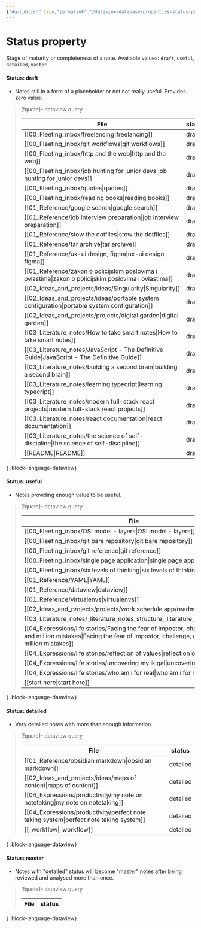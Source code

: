 ```yaml
---
{"dg-publish":true,"permalink":"/dataview-database/properties-status-property/","title":"Status property","tags":["dataview","index"]}
---
```



# Status property

Stage of maturity or completeness of a note. Available values: `draft`, `useful`, `detailed`, `master`

#### Status: draft

- Notes still in a form of a placeholder or not not really useful. Provides zero value.

>[!quote]- dataview query
>
>  | File                                                                                                     | status |
> | -------------------------------------------------------------------------------------------------------- | ------ |
> | [[00_Fleeting_inbox/freelancing\|freelancing]]                                                        | draft  |
> | [[00_Fleeting_inbox/git workflows\|git workflows]]                                                    | draft  |
> | [[00_Fleeting_inbox/http and the web\|http and the web]]                                              | draft  |
> | [[00_Fleeting_inbox/job hunting for junior devs\|job hunting for junior devs]]                        | draft  |
> | [[00_Fleeting_inbox/quotes\|quotes]]                                                                  | draft  |
> | [[00_Fleeting_inbox/reading books\|reading books]]                                                    | draft  |
> | [[01_Reference/google search\|google search]]                                                         | draft  |
> | [[01_Reference/job interview preparation\|job interview preparation]]                                 | draft  |
> | [[01_Reference/stow the dotfiles\|stow the dotfiles]]                                                 | draft  |
> | [[01_Reference/tar archive\|tar archive]]                                                             | draft  |
> | [[01_Reference/ux-ui design, figma\|ux-ui design, figma]]                                             | draft  |
> | [[01_Reference/zakon o policijskim poslovima i ovlastima\|zakon o policijskim poslovima i ovlastima]] | draft  |
> | [[02_Ideas_and_projects/ideas/Singularity\|Singularity]]                                              | draft  |
> | [[02_Ideas_and_projects/ideas/portable system configuration\|portable system configuration]]          | draft  |
> | [[02_Ideas_and_projects/projects/digital garden\|digital garden]]                                     | draft  |
> | [[03_Literature_notes/How to take smart notes\|How to take smart notes]]                              | draft  |
> | [[03_Literature_notes/JavaScript - The Definitive Guide\|JavaScript - The Definitive Guide]]          | draft  |
> | [[03_Literature_notes/building a second brain\|building a second brain]]                              | draft  |
> | [[03_Literature_notes/learning typecript\|learning typecript]]                                        | draft  |
> | [[03_Literature_notes/modern full-stack react projects\|modern full-stack react projects]]            | draft  |
> | [[03_Literature_notes/react documentation\|react documentation]]                                      | draft  |
> | [[03_Literature_notes/the science of self-discipline\|the science of self-discipline]]                | draft  |
> | [[README\|README]]                                                                                    | draft  |
> 
{ .block-language-dataview}

#### Status: useful

- Notes providing enough value to be useful.

>[!quote]- dataview query
>
>  | File                                                                                                                                                                        | status |
> | --------------------------------------------------------------------------------------------------------------------------------------------------------------------------- | ------ |
> | [[00_Fleeting_inbox/OSI model - layers\|OSI model - layers]]                                                                                                             | useful |
> | [[00_Fleeting_inbox/git bare repository\|git bare repository]]                                                                                                           | useful |
> | [[00_Fleeting_inbox/git reference\|git reference]]                                                                                                                       | useful |
> | [[00_Fleeting_inbox/single page application\|single page application]]                                                                                                   | useful |
> | [[00_Fleeting_inbox/six levels of thinking\|six levels of thinking]]                                                                                                     | useful |
> | [[01_Reference/YAML\|YAML]]                                                                                                                                              | useful |
> | [[01_Reference/dataview\|dataview]]                                                                                                                                      | useful |
> | [[01_Reference/virtualenvs\|virtualenvs]]                                                                                                                                | useful |
> | [[02_Ideas_and_projects/projects/work schedule app/readme\|readme]]                                                                                                      | useful |
> | [[03_Literature_notes/_literature_notes_structure\|_literature_notes_structure]]                                                                                         | useful |
> | [[04_Expressions/life stories/Facing the fear of impostor, challenge, growth and million mistakes\|Facing the fear of impostor, challenge, growth and million mistakes]] | useful |
> | [[04_Expressions/life stories/reflection of values\|reflection of values]]                                                                                               | useful |
> | [[04_Expressions/life stories/uncovering my ikigai\|uncovering my ikigai]]                                                                                               | useful |
> | [[04_Expressions/life stories/who am i for real\|who am i for real]]                                                                                                     | useful |
> | [[start here\|start here]]                                                                                                                                               | useful |
> 
{ .block-language-dataview}

#### Status: detailed

- Very detailed notes with more than enough information.

>[!quote]- dataview query
>
>  | File                                                                                      | status   |
> | ----------------------------------------------------------------------------------------- | -------- |
> | [[01_Reference/obsidian markdown\|obsidian markdown]]                                  | detailed |
> | [[02_Ideas_and_projects/ideas/maps of content\|maps of content]]                       | detailed |
> | [[04_Expressions/productivity/my note on notetaking\|my note on notetaking]]           | detailed |
> | [[04_Expressions/productivity/perfect note taking system\|perfect note taking system]] | detailed |
> | [[_workflow\|_workflow]]                                                               | detailed |
> 
{ .block-language-dataview}

#### Status: master

- Notes with "detailed" status will become "master" notes after being reviewed and analysed more than once.

>[!quote]- dataview query
>
>  | File | status |
> | ---- | ------ |
> 
{ .block-language-dataview}
